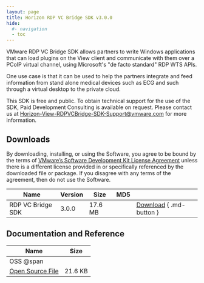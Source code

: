 ```yaml
---
layout: page
title: Horizon RDP VC Bridge SDK v3.0.0
hide:
  #- navigation
  - toc
---
```


VMware RDP VC Bridge SDK allows partners to write Windows applications that can load plugins on the View client and communicate with them over a PCoIP virtual channel, using Microsoft's "de facto standard" RDP WTS APIs.

One use case is that it can be used to help the partners integrate and feed information from stand alone medical devices such as ECG and such through a virtual desktop to the private cloud.

This SDK is free and public. To obtain technical support for the use of the SDK, Paid Development Consulting is available on request. Please contact us at [Horizon-View-RDPVCBridge-SDK-Support@vmware.com](Horizon-View-RDPVCBridge-SDK-Support@vmware.com) for more information.

## Downloads

By downloading, installing, or using the Software, you agree to be bound by the terms of [VMware’s Software Development Kit License Agreement]() unless there is a different license provided in or specifically referenced by the downloaded file or package. If you disagree with any terms of the agreement, then do not use the Software.

| Name | Version | Size | MD5 |   |
| --- | --- | --- | --- | --- |
| RDP VC Bridge SDK | 3.0.0 | 17.6  MB |  | [Download](https://my.vmware.com/group/vmware/get-download?downloadGroup=VIEW_RDPVC_BRIDGE_SDK30) { .md-button }  |

## Documentation and Reference

| Name | Size |
| --- | --- |
| OSS @span |   |
| [Open Source File](https://my.vmware.com/group/vmware/get-download?downloadGroup=REMEXP_16Q1_SDK_30_OSS) | 21.6 KB |
